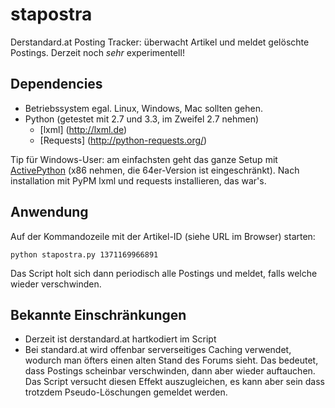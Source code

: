 stapostra
=========

Derstandard.at Posting Tracker: überwacht Artikel und meldet gelöschte Postings. Derzeit noch *sehr* experimentell!

Dependencies
------------

* Betriebssystem egal. Linux, Windows, Mac sollten gehen.
* Python (getestet mit 2.7 und 3.3, im Zweifel 2.7 nehmen)
    * [lxml] (http://lxml.de)
    * [Requests] (http://python-requests.org/)

Tip für Windows-User: am einfachsten geht das ganze Setup mit [ActivePython](http://www.activestate.com/activepython) (x86 nehmen, die 64er-Version ist eingeschränkt). Nach installation mit PyPM lxml und requests installieren, das war's.

Anwendung
---------

Auf der Kommandozeile mit der Artikel-ID (siehe URL im Browser) starten:

    python stapostra.py 1371169966891
    
Das Script holt sich dann periodisch alle Postings und meldet, falls welche wieder verschwinden.

Bekannte Einschränkungen
------------------------

* Derzeit ist derstandard.at hartkodiert im Script
* Bei standard.at wird offenbar serverseitiges Caching verwendet, wodurch man öfters einen alten Stand des Forums sieht. Das bedeutet, dass Postings scheinbar verschwinden, dann aber wieder auftauchen. Das Script versucht diesen Effekt auszugleichen, es kann aber sein dass trotzdem Pseudo-Löschungen gemeldet werden.

